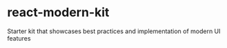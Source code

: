# react-modern-kit
Starter kit that showcases best practices and implementation of modern UI features
